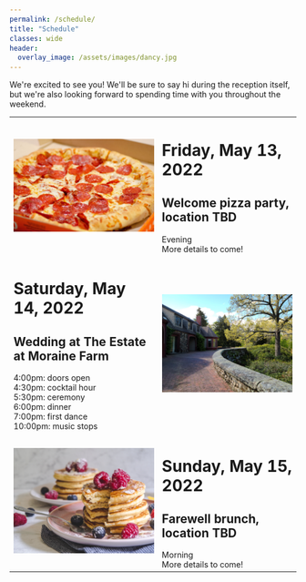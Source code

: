 ```yaml
---
permalink: /schedule/
title: "Schedule"
classes: wide
header:
  overlay_image: /assets/images/dancy.jpg
---
```


We're excited to see you! We'll be sure to say hi during the reception itself, but we're also looking forward to spending time with you throughout the weekend.

<table>
  <tbody>
    <tr>
      <td><img src="/assets/images/pizza.jpg"></td>
      <td class="right_col"><h1>Friday, May 13, 2022</h1><h2>Welcome pizza party, location TBD</h2>Evening<br>More details to come!</td>
    </tr>
    <tr>
      <td class="left_col"><h1>Saturday, May 14, 2022</h1><h2>Wedding at The Estate at Moraine Farm</h2>4:00pm: doors open<br>4:30pm: cocktail hour<br>5:30pm: ceremony<br>6:00pm: dinner<br>7:00pm: first dance<br>10:00pm: music stops</td>
      <td><img src="/assets/images/moraine_farm.jpg"></td>
    </tr>
    <tr>
      <td><img src="/assets/images/pancakes.jpg"></td>
      <td class="right_col"><h1>Sunday, May 15, 2022</h1><h2>Farewell brunch, location TBD</h2>Morning<br>More details to come!</td>
    </tr>
  </tbody>
</table>
